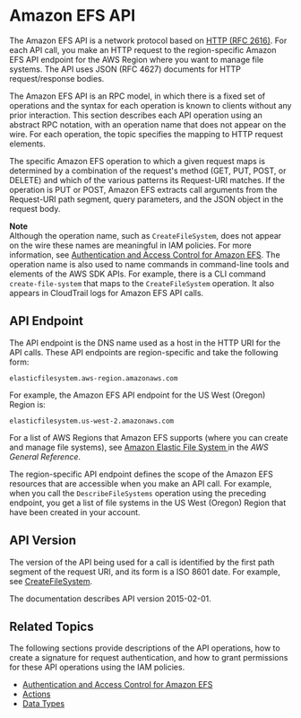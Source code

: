 # Amazon EFS API<a name="api-reference"></a>

The Amazon EFS API is a network protocol based on [HTTP \(RFC 2616\)](https://www.ietf.org/rfc/rfc2616.txt)\. For each API call, you make an HTTP request to the region\-specific Amazon EFS API endpoint for the AWS Region where you want to manage file systems\. The API uses JSON \(RFC 4627\) documents for HTTP request/response bodies\.

The Amazon EFS API is an RPC model, in which there is a fixed set of operations and the syntax for each operation is known to clients without any prior interaction\. This section describes each API operation using an abstract RPC notation, with an operation name that does not appear on the wire\. For each operation, the topic specifies the mapping to HTTP request elements\. 

The specific Amazon EFS operation to which a given request maps is determined by a combination of the request's method \(GET, PUT, POST, or DELETE\) and which of the various patterns its Request\-URI matches\. If the operation is PUT or POST, Amazon EFS extracts call arguments from the Request\-URI path segment, query parameters, and the JSON object in the request body\.

**Note**  
Although the operation name, such as `CreateFileSystem`, does not appear on the wire these names are meaningful in IAM policies\. For more information, see [Authentication and Access Control for Amazon EFS](auth-and-access-control.md)\. The operation name is also used to name commands in command\-line tools and elements of the AWS SDK APIs\. For example, there is a CLI command `create-file-system` that maps to the `CreateFileSystem` operation\. It also appears in CloudTrail logs for Amazon EFS API calls\.

## API Endpoint<a name="api-reference-endpoint"></a>

The API endpoint is the DNS name used as a host in the HTTP URI for the API calls\. These API endpoints are region\-specific and take the following form:

```
elasticfilesystem.aws-region.amazonaws.com
```

For example, the Amazon EFS API endpoint for the US West \(Oregon\) Region is:

```
elasticfilesystem.us-west-2.amazonaws.com
```

For a list of AWS Regions that Amazon EFS supports \(where you can create and manage file systems\), see [Amazon Elastic File System ](http://docs.aws.amazon.com/general/latest/gr/rande.html#elasticfilesystem-region) in the *AWS General Reference*\.

The region\-specific API endpoint defines the scope of the Amazon EFS resources that are accessible when you make an API call\. For example, when you call the `DescribeFileSystems` operation using the preceding endpoint, you get a list of file systems in the US West \(Oregon\) Region that have been created in your account\. 

## API Version<a name="api-reference-version"></a>

The version of the API being used for a call is identified by the first path segment of the request URI, and its form is a ISO 8601 date\. For example, see [CreateFileSystem](API_CreateFileSystem.md)\. 

The documentation describes API version 2015\-02\-01\.

## Related Topics<a name="api-reference-related-topics"></a>

The following sections provide descriptions of the API operations, how to create a signature for request authentication, and how to grant permissions for these API operations using the IAM policies\.
+ [Authentication and Access Control for Amazon EFS](auth-and-access-control.md)
+ [Actions](API_Operations.md)
+ [Data Types](API_Types.md)